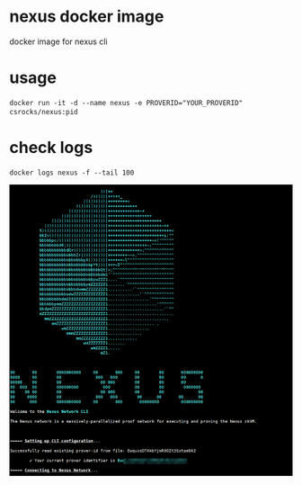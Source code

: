 # nexus docker image
docker image for nexus cli

# usage
```
docker run -it -d --name nexus -e PROVERID="YOUR_PROVERID" csrocks/nexus:pid
```

# check logs
```
docker logs nexus -f --tail 100
```

[![docker logs](images/nexus-docker-logs.png)](nexus-docker-logs.png)
